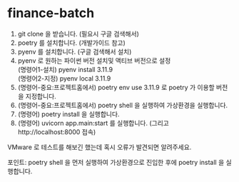 ﻿# finance-batch
1. git clone 을 받습니다. (필요시 구글 검색해서)
2. poetry 를 설치합니다. (개발가이드 참고)
3. pyenv 를 설치합니다. (구글 검색해서 설치)
4. pyenv 로 원하는 파이썬 버전 설치및 액티브 버전으로 설정  
   (명령어1-설치) pyenv install 3.11.9  
   (명령어2-지정) pyenv local 3.11.9
6. (명령어-중요:프로젝트홈에서) poetry env use 3.11.9 로 poetry 가 이용할 버전을 지정합니다.
7. (명령어-중요:프로젝트홈에서) poetry shell 을 실행하여 가상환경을 실행합니다.
8. (명령어) poetry install 을 실행합니다.
9. (명령어) uvicorn app.main:start 를 실행합니다. (그리고 http://localhost:8000 접속)

VMware 로 테스트를 해보긴 했는데
혹시 오류가 발견되면 알려주세요.

포인트:
poetry shell 을 먼저 실행하여
가상환경으로 진입한 후에 poetry install 을 실행합니다.
